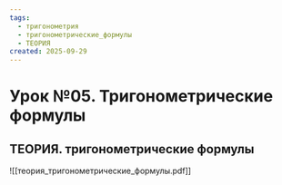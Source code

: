 ```yaml
---
tags:
  - тригонометрия
  - тригонометрические_формулы
  - ТЕОРИЯ
created: 2025-09-29
---
```

# Урок №05. Тригонометрические формулы
## ТЕОРИЯ. тригонометрические формулы
![[теория_тригонометрические_формулы.pdf]]